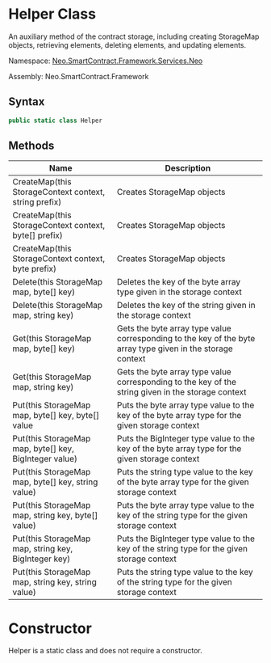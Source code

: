 # Helper Class

An auxiliary method of the contract storage, including creating StorageMap objects, retrieving elements, deleting elements, and updating elements.

Namespace: [Neo.SmartContract.Framework.Services.Neo](../neo.md)

Assembly: Neo.SmartContract.Framework

## Syntax

```c#
public static class Helper
```

## Methods

| Name                                                   | Description                                                  |
| ------------------------------------------------------ | ------------------------------------------------------------ |
| CreateMap(this StorageContext context, string prefix)  | Creates StorageMap objects                                   |
| CreateMap(this StorageContext context, byte[] prefix)  | Creates StorageMap objects                                   |
| CreateMap(this StorageContext context, byte prefix)    | Creates StorageMap objects                                   |
| Delete(this StorageMap map, byte[] key)                | Deletes the key of the byte array type given in the storage context |
| Delete(this StorageMap map, string key)                | Deletes the key of the string given in the storage context   |
| Get(this StorageMap map, byte[] key)                   | Gets the byte array type value corresponding to the key of the byte array type given in the storage context |
| Get(this StorageMap map, string key)                   | Gets the byte array type value corresponding to the key of the string given in the storage context |
| Put(this StorageMap map, byte[] key, byte[] value      | Puts the byte array type value to the key of the byte array type for the given storage context |
| Put(this StorageMap map, byte[] key, BigInteger value) | Puts the BigInteger type value to the key of the byte array type for the given storage context |
| Put(this StorageMap map, byte[] key, string value)     | Puts the string type value to the key of the byte array type for the given storage context |
| Put(this StorageMap map, string key, byte[] value)     | Puts the byte array type value to the key of the string type for the given storage context |
| Put(this StorageMap map, string key, BigInteger key)   | Puts the BigInteger type value to the key of the string type for the given storage context |
| Put(this StorageMap map, string key, string value)     | Puts the string type value to the key of the string type for the given storage context |

# Constructor

Helper is a static class and does not require a constructor.

